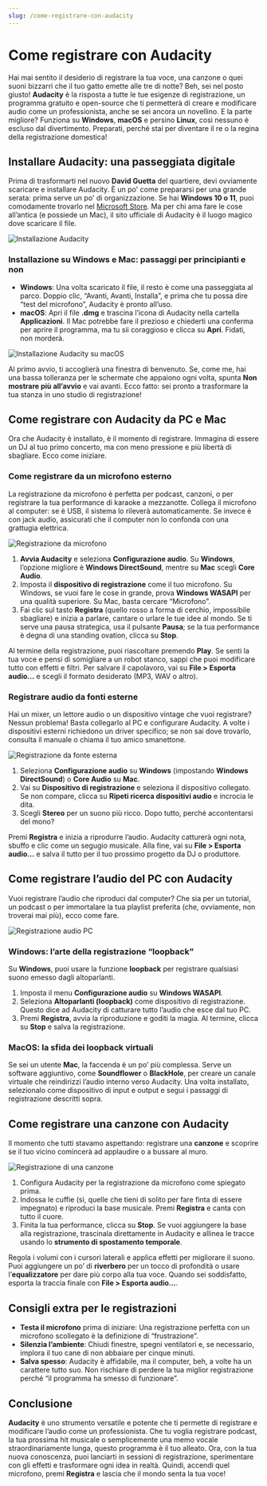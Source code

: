 ```yaml
---
slug: /come-registrare-con-audacity
---
```

# Come registrare con Audacity

Hai mai sentito il desiderio di registrare la tua voce, una canzone o quei suoni bizzarri che il tuo gatto emette alle tre di notte? Beh, sei nel posto giusto! **Audacity** è la risposta a tutte le tue esigenze di registrazione, un programma gratuito e open-source che ti permetterà di creare e modificare audio come un professionista, anche se sei ancora un novellino. E la parte migliore? Funziona su **Windows**, **macOS** e persino **Linux**, così nessuno è escluso dal divertimento. Preparati, perché stai per diventare il re o la regina della registrazione domestica!

## Installare Audacity: una passeggiata digitale

Prima di trasformarti nel nuovo **David Guetta** del quartiere, devi ovviamente scaricare e installare Audacity. È un po' come prepararsi per una grande serata: prima serve un po' di organizzazione. Se hai **Windows 10 o 11**, puoi comodamente trovarlo nel [Microsoft Store](https://apps.microsoft.com/detail/xp8k0j757hhrdw?hl=it-IT&gl=IT). Ma per chi ama fare le cose all’antica (e possiede un Mac), il sito ufficiale di Audacity è il luogo magico dove scaricare il file.

![Installazione Audacity](/guide-img/output/5fd0e524.jpg)

### Installazione su Windows e Mac: passaggi per principianti e non

- **Windows**: Una volta scaricato il file, il resto è come una passeggiata al parco. Doppio clic, “Avanti, Avanti, Installa”, e prima che tu possa dire “test del microfono”, Audacity è pronto all’uso.
- **macOS**: Apri il file **.dmg** e trascina l’icona di Audacity nella cartella **Applicazioni**. Il Mac potrebbe fare il prezioso e chiederti una conferma per aprire il programma, ma tu sii coraggioso e clicca su **Apri**. Fidati, non morderà.

![Installazione Audacity su macOS](/guide-img/output/66c4b3a9.jpg)

Al primo avvio, ti accoglierà una finestra di benvenuto. Se, come me, hai una bassa tolleranza per le schermate che appaiono ogni volta, spunta **Non mostrare più all’avvio** e vai avanti. Ecco fatto: sei pronto a trasformare la tua stanza in uno studio di registrazione!

## Come registrare con Audacity da PC e Mac

Ora che Audacity è installato, è il momento di registrare. Immagina di essere un DJ al tuo primo concerto, ma con meno pressione e più libertà di sbagliare. Ecco come iniziare.

### Come registrare da un microfono esterno

La registrazione da microfono è perfetta per podcast, canzoni, o per registrare la tua performance di karaoke a mezzanotte. Collega il microfono al computer: se è USB, il sistema lo rileverà automaticamente. Se invece è con jack audio, assicurati che il computer non lo confonda con una grattugia elettrica.

![Registrazione da microfono](/guide-img/output/fdbf12c3.jpg)

1. **Avvia Audacity** e seleziona **Configurazione audio**. Su **Windows**, l’opzione migliore è **Windows DirectSound**, mentre su **Mac** scegli **Core Audio**.
2. Imposta il **dispositivo di registrazione** come il tuo microfono. Su Windows, se vuoi fare le cose in grande, prova **Windows WASAPI** per una qualità superiore. Su Mac, basta cercare “Microfono”.
3. Fai clic sul tasto **Registra** (quello rosso a forma di cerchio, impossibile sbagliare) e inizia a parlare, cantare o urlare le tue idee al mondo. Se ti serve una pausa strategica, usa il pulsante **Pausa**; se la tua performance è degna di una standing ovation, clicca su **Stop**.

Al termine della registrazione, puoi riascoltare premendo **Play**. Se senti la tua voce e pensi di somigliare a un robot stanco, sappi che puoi modificare tutto con effetti e filtri. Per salvare il capolavoro, vai su **File > Esporta audio…** e scegli il formato desiderato (MP3, WAV o altro).

### Registrare audio da fonti esterne

Hai un mixer, un lettore audio o un dispositivo vintage che vuoi registrare? Nessun problema! Basta collegarlo al PC e configurare Audacity. A volte i dispositivi esterni richiedono un driver specifico; se non sai dove trovarlo, consulta il manuale o chiama il tuo amico smanettone.

![Registrazione da fonte esterna](/guide-img/output/1db85a6c.jpg)

1. Seleziona **Configurazione audio** su **Windows** (impostando **Windows DirectSound**) o **Core Audio** su **Mac**.
2. Vai su **Dispositivo di registrazione** e seleziona il dispositivo collegato. Se non compare, clicca su **Ripeti ricerca dispositivi audio** e incrocia le dita.
3. Scegli **Stereo** per un suono più ricco. Dopo tutto, perché accontentarsi del mono?

Premi **Registra** e inizia a riprodurre l’audio. Audacity catturerà ogni nota, sbuffo e clic come un segugio musicale. Alla fine, vai su **File > Esporta audio…** e salva il tutto per il tuo prossimo progetto da DJ o produttore.

## Come registrare l’audio del PC con Audacity

Vuoi registrare l’audio che riproduci dal computer? Che sia per un tutorial, un podcast o per immortalare la tua playlist preferita (che, ovviamente, non troverai mai più), ecco come fare.

![Registrazione audio PC](/guide-img/output/2609b06d.jpg)

### Windows: l’arte della registrazione “loopback”

Su **Windows**, puoi usare la funzione **loopback** per registrare qualsiasi suono emesso dagli altoparlanti.

1. Imposta il menu **Configurazione audio** su **Windows WASAPI**.
2. Seleziona **Altoparlanti (loopback)** come dispositivo di registrazione. Questo dice ad Audacity di catturare tutto l’audio che esce dal tuo PC.
3. Premi **Registra**, avvia la riproduzione e goditi la magia. Al termine, clicca su **Stop** e salva la registrazione.

### MacOS: la sfida dei loopback virtuali

Se sei un utente **Mac**, la faccenda è un po’ più complessa. Serve un software aggiuntivo, come **Soundflower** o **BlackHole**, per creare un canale virtuale che reindirizzi l’audio interno verso Audacity. Una volta installato, selezionalo come dispositivo di input e output e segui i passaggi di registrazione descritti sopra.

## Come registrare una canzone con Audacity

Il momento che tutti stavamo aspettando: registrare una **canzone** e scoprire se il tuo vicino comincerà ad applaudire o a bussare al muro.

![Registrazione di una canzone](/guide-img/output/bee34048.jpg)

1. Configura Audacity per la registrazione da microfono come spiegato prima.
2. Indossa le cuffie (sì, quelle che tieni di solito per fare finta di essere impegnato) e riproduci la base musicale. Premi **Registra** e canta con tutto il cuore.
3. Finita la tua performance, clicca su **Stop**. Se vuoi aggiungere la base alla registrazione, trascinala direttamente in Audacity e allinea le tracce usando lo **strumento di spostamento temporale**.

Regola i volumi con i cursori laterali e applica effetti per migliorare il suono. Puoi aggiungere un po’ di **riverbero** per un tocco di profondità o usare l’**equalizzatore** per dare più corpo alla tua voce. Quando sei soddisfatto, esporta la traccia finale con **File > Esporta audio…**.

## Consigli extra per le registrazioni

- **Testa il microfono** prima di iniziare: Una registrazione perfetta con un microfono scollegato è la definizione di “frustrazione”.
- **Silenzia l’ambiente**: Chiudi finestre, spegni ventilatori e, se necessario, implora il tuo cane di non abbaiare per cinque minuti.
- **Salva spesso**: Audacity è affidabile, ma il computer, beh, a volte ha un carattere tutto suo. Non rischiare di perdere la tua miglior registrazione perché “il programma ha smesso di funzionare”.

## Conclusione

**Audacity** è uno strumento versatile e potente che ti permette di registrare e modificare l’audio come un professionista. Che tu voglia registrare podcast, la tua prossima hit musicale o semplicemente una memo vocale straordinariamente lunga, questo programma è il tuo alleato. Ora, con la tua nuova conoscenza, puoi lanciarti in sessioni di registrazione, sperimentare con gli effetti e trasformare ogni idea in realtà. Quindi, accendi quel microfono, premi **Registra** e lascia che il mondo senta la tua voce!
